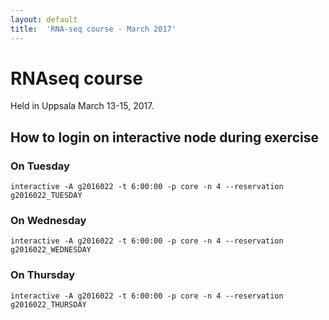 ```yaml
---
layout: default
title:  'RNA-seq course - March 2017'
---
```

 

# RNAseq course 

Held in Uppsala March 13-15, 2017.

##  How to login on interactive node during exercise

###  On Tuesday

    interactive -A g2016022 -t 6:00:00 -p core -n 4 --reservation g2016022_TUESDAY
	
###  On Wednesday

    interactive -A g2016022 -t 6:00:00 -p core -n 4 --reservation g2016022_WEDNESDAY
	
###  On Thursday

    interactive -A g2016022 -t 6:00:00 -p core -n 4 --reservation g2016022_THURSDAY
	
	
